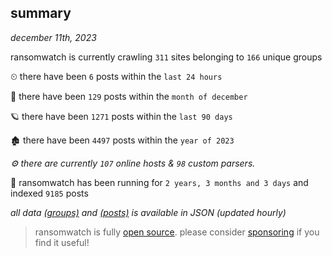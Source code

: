
## summary
_december 11th, 2023_

ransomwatch is currently crawling `311` sites belonging to `166` unique groups

⏲ there have been `6` posts within the `last 24 hours`

🦈 there have been `129` posts within the `month of december`

🪐 there have been `1271` posts within the `last 90 days`

🏚 there have been `4497` posts within the `year of 2023`

_⚙️ there are currently `107` online hosts & `98` custom parsers._

🦕 ransomwatch has been running for `2 years, 3 months and 3 days` and indexed `9185` posts

_all data  [(groups)](http://ransomwhat.telemetry.ltd/groups) and [(posts)](http://ransomwhat.telemetry.ltd/posts) is available in JSON (updated hourly)_

> ransomwatch is fully [open source](https://github.com/joshhighet/ransomwatch#ransomwatch--). please consider [sponsoring](https://github.com/sponsors/joshhighet) if you find it useful!
